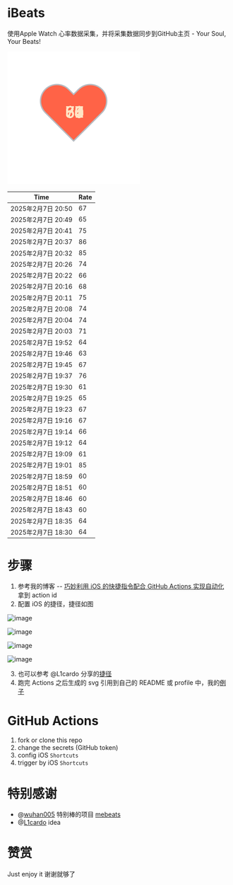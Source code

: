 # iBeats
使用Apple Watch 心率数据采集，并将采集数据同步到GitHub主页 - Your Soul, Your Beats!

![](./files/heart.svg)

<!--START_SECTION:my_heart_rate-->
| Time | Rate | 
 | ---- | ---- | 
| 2025年2月7日 20:50 | 67 |
| 2025年2月7日 20:49 | 65 |
| 2025年2月7日 20:41 | 75 |
| 2025年2月7日 20:37 | 86 |
| 2025年2月7日 20:32 | 85 |
| 2025年2月7日 20:26 | 74 |
| 2025年2月7日 20:22 | 66 |
| 2025年2月7日 20:16 | 68 |
| 2025年2月7日 20:11 | 75 |
| 2025年2月7日 20:08 | 74 |
| 2025年2月7日 20:04 | 74 |
| 2025年2月7日 20:03 | 71 |
| 2025年2月7日 19:52 | 64 |
| 2025年2月7日 19:46 | 63 |
| 2025年2月7日 19:45 | 67 |
| 2025年2月7日 19:37 | 76 |
| 2025年2月7日 19:30 | 61 |
| 2025年2月7日 19:25 | 65 |
| 2025年2月7日 19:23 | 67 |
| 2025年2月7日 19:16 | 67 |
| 2025年2月7日 19:14 | 66 |
| 2025年2月7日 19:12 | 64 |
| 2025年2月7日 19:09 | 61 |
| 2025年2月7日 19:01 | 85 |
| 2025年2月7日 18:59 | 60 |
| 2025年2月7日 18:51 | 60 |
| 2025年2月7日 18:46 | 60 |
| 2025年2月7日 18:43 | 60 |
| 2025年2月7日 18:35 | 64 |
| 2025年2月7日 18:30 | 64 |

<!--END_SECTION:my_heart_rate-->

# 步骤
1. 参考我的博客 -- [巧妙利用 iOS 的快捷指令配合 GitHub Actions 实现自动化](https://github.com/yihong0618/gitblog/issues/198) 拿到 action id
2. 配置 iOS 的捷径，捷径如图

![image](https://user-images.githubusercontent.com/15976103/122154218-0db0b480-ce97-11eb-93bb-5aec07c558dc.png)

![image](https://user-images.githubusercontent.com/15976103/122154236-186b4980-ce97-11eb-8e4b-70551a0391ae.png)

![image](https://user-images.githubusercontent.com/15976103/122154268-2d47dd00-ce97-11eb-902e-3acf292265a9.png)

![image](https://user-images.githubusercontent.com/15976103/122174055-fa144680-ceb4-11eb-9be2-3eb83cd516f7.png)

3. 也可以参考 @L1cardo 分享的[捷径](https://www.icloud.com/shortcuts/6ab6047b459c41ad822ad6b94b1c03d4)
4. 跑完 Actions 之后生成的 svg 引用到自己的 README 或 profile 中，我的[例子](https://github.com/yihong0618) 

# GitHub Actions

1. fork or clone this repo
2. change the secrets (GitHub token)
3. config iOS `Shortcuts` 
4. trigger by iOS `Shortcuts`

# 特别感谢
- @[wuhan005](https://github.com/wuhan005) 特别棒的项目 [mebeats](https://github.com/wuhan005/mebeats)
- @[L1cardo](https://github.com/L1cardo) idea

# 赞赏
Just enjoy it
谢谢就够了
